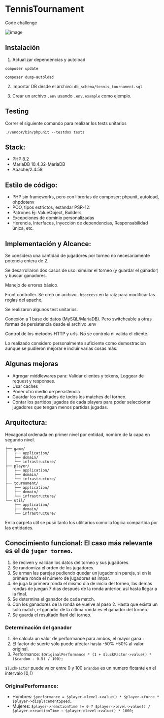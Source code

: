 # TennisTournament
Code challenge

![image](https://github.com/raulcori/TennisTournament/assets/19628688/aa3234f6-bdcc-431e-88b5-8c05accbfca2)


## Instalación
1. Actualizar dependencias y autoload

``composer update``

``composer dump-autoload``

2. Importar DB desde el archivo: ``db_schema/tennis_tournament.sql``

3. Crear un archivo ``.env`` usando ``.env.example`` como ejemplo.


## Testing
Correr el siguiente comando para realizar los tests unitarios

``./vendor/bin/phpunit --testdox tests``


## Stack:
* PHP 8.2
* MariaDB 10.4.32-MariaDB
* Apache/2.4.58


## Estilo de código: 
* PHP sin frameworks, pero con librerías de composer: phpunit, autoload, phpdotenv
* POO, tipos estrictos, estandar PSR-12.
* Patrones Ej: ValueObject, Builders
* Excepciones de dominio personalizadas
* Herencia, Interfaces, Inyección de dependencias, Responsabilidad única, etc.


## Implementación y Alcance:

Se considera una cantidad de jugadores por torneo no necesariamente potencia entera de 2.
 
Se desarrollaron dos casos de uso: simular el torneo (y guardar el ganador) y buscar ganadores.
 
Manejo de errores básico.
 
Front controller. Se creó un archivo ``.htaccess`` en la raíz para modificar las reglas del apache.
	
Se realizaron algunos test unitarios.
 
Conexión a 1 base de datos (MySQL/MariaDB). Pero switcheable a otras formas de persistencia desde el archivo .env
	
Control de los metodos HTTP y urls. No se controla ni valida el cliente.
	
Lo realizado considero personalmente suficiente como demostracion aunque se pudieron mejorar e incluir varias cosas más.
	
	
## Algunas mejoras
* Agregar middlewares para: Validar clientes y tokens, Loggear de request y responses.
* Usar caches
* Poner otro medio de persistencia
* Guardar los resultados de todos los matches del torneo. 
* Contar los partidos jugados de cada players para poder seleccionar jugadores que tengan menos partidas jugadas.
	

## Arquitectura: 
Hexagonal ordenada en primer nivel por entidad, nombre de la capa en segundo nivel.	

```
├── game/
│   ├── application/
│   ├── domain/
│   └── infrastructure/
├── player/
│   ├── application/
│   ├── domain/
│   └── infrastructure/
├── tournament/
│   ├── application/
│   ├── domain/
│   └── infrastructure/
└── util/
    ├── application/
    ├── domain/
    └── infrastructure/
```

En la carpeta util se puso tanto los utilitarios como la lógica compartida por las entidades.
	
## Conocimiento funcional: El caso más relevante es el de ``jugar torneo``.
1. Se reciven y validan los datos del torneo y sus jugadores.
2. Se randomiza el orden de los jugadores.
3. Se arman las parejas pudiendo quedar un jugador sin pareja, si en la primera ronda el número de jugadores es impar.
3. Se juga la primera ronda el mismo día de inicio del torneo, las demás rondas de juegan 7 días después de la ronda anterior, así hasta llegar a la final.
4. Se determina el ganador de cada match. 
5. Con los ganadores de la ronda se vuelve al paso 2. Hasta que exista un sólo match, el ganador de la última ronda es el ganador del torneo.
6. Se guarda el resultado fianl del torneo.
	
### Determinación del ganador
1. Se calcula un valor de performance para ambos, el mayor gana : 
2. El factor de suerte solo puede afectar hasta -50%  +50% al valor original.
3. Performance: ``$OriginalPerformance * (1 + $luckFactor->value() * ($random - 0.5) / 100);``

``$luckFactor`` puede valor entre 0 y 100
``$random`` es un numero flotante en el intervalo [0;1)
	
### OriginalPerformance:
* Hombres: ``$performance = $player->level->value() * $player->force * $player->displacementSpeed;``
* Mujeres: ``$player->reactionTime != 0 ? $player->level->value() / $player->reactionTime : $player->level->value() * 1000;``




